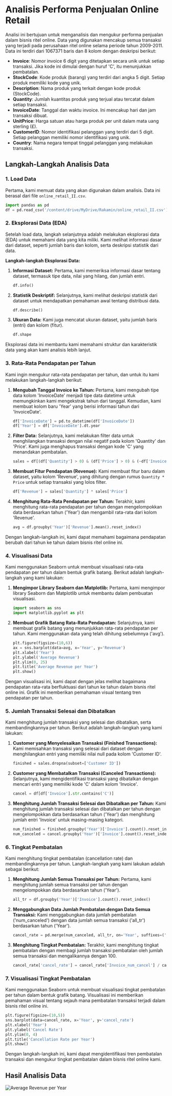 # Analisis Performa Penjualan Online Retail

Analisi ini bertujuan untuk menganalisis dan mengukur performa penjualan dalam bisnis ritel online. Data yang digunakan mencakup semua transaksi yang terjadi pada perusahaan ritel online selama periode tahun 2009-2011. Data ini terdiri dari 1067371 baris dan 8 kolom dengan deskripsi berikut:

- **Invoice**: Nomor invoice 6 digit yang ditetapkan secara unik untuk setiap transaksi. Jika kode ini dimulai dengan huruf 'C', itu menunjukkan pembatalan.
- **StockCode**: Kode produk (barang) yang terdiri dari angka 5 digit. Setiap produk memiliki kode yang unik.
- **Description**: Nama produk yang terkait dengan kode produk (StockCode).
- **Quantity**: Jumlah kuantitas produk yang terjual atau tercatat dalam setiap transaksi.
- **InvoiceDate**: Tanggal dan waktu invoice. Ini mencakup hari dan jam transaksi dibuat.
- **UnitPrice**: Harga satuan atau harga produk per unit dalam mata uang sterling (£).
- **CustomerID**: Nomor identifikasi pelanggan yang terdiri dari 5 digit. Setiap pelanggan memiliki nomor identifikasi yang unik.
- **Country**: Nama negara tempat tinggal pelanggan yang melakukan transaksi.

## Langkah-Langkah Analisis Data

### 1. Load Data
Pertama, kami memuat data yang akan digunakan dalam analisis. Data ini berasal dari file `online_retail_II.csv`.

```python
import pandas as pd
df = pd.read_csv('/content/drive/MyDrive/Rakamin/online_retail_II.csv')
```

### 2. Eksplorasi Data (EDA)

Setelah load data, langkah selanjutnya adalah melakukan eksplorasi data (EDA) untuk memahami data yang kita miliki. Kami melihat informasi dasar dari dataset, seperti jumlah baris dan kolom, serta deskripsi statistik dari data.

**Langkah-langkah Eksplorasi Data:**

1. **Informasi Dataset:** Pertama, kami memeriksa informasi dasar tentang dataset, termasuk tipe data, nilai yang hilang, dan jumlah entri.

    ```python
    df.info()
    ```

2. **Statistik Deskriptif:** Selanjutnya, kami melihat deskripsi statistik dari dataset untuk mendapatkan pemahaman awal tentang distribusi data.

    ```python
    df.describe()
    ```

3. **Ukuran Data:** Kami juga mencatat ukuran dataset, yaitu jumlah baris (entri) dan kolom (fitur).

    ```python
    df.shape
    ```

Eksplorasi data ini membantu kami memahami struktur dan karakteristik data yang akan kami analisis lebih lanjut.

### 3. Rata-Rata Pendapatan per Tahun

Kami ingin mengukur rata-rata pendapatan per tahun, dan untuk itu kami melakukan langkah-langkah berikut:

1. **Mengubah Tanggal Invoice ke Tahun:** Pertama, kami mengubah tipe data kolom 'InvoiceDate' menjadi tipe data datetime untuk memungkinkan kami mengekstrak tahun dari tanggal. Kemudian, kami membuat kolom baru 'Year' yang berisi informasi tahun dari 'InvoiceDate'.

    ```python
    df['InvoiceDate'] = pd.to_datetime(df['InvoiceDate'])
    df['Year'] = df['InvoiceDate'].dt.year
    ```

2. **Filter Data:** Selanjutnya, kami melakukan filter data untuk menghilangkan transaksi dengan nilai negatif pada kolom 'Quantity' dan 'Price'. Kami juga menghapus transaksi dengan kode 'C' yang menandakan pembatalan.

    ```python
    sales = df[(df['Quantity'] > 0) & (df['Price'] > 0) & (~df['Invoice'].str.contains('C'))]
    ```

3. **Membuat Fitur Pendapatan (Revenue):** Kami membuat fitur baru dalam dataset, yaitu kolom 'Revenue', yang dihitung dengan rumus `Quantity * Price` untuk setiap transaksi yang lolos filter.

    ```python
    df['Revenue'] = sales['Quantity'] * sales['Price']
    ```

4. **Menghitung Rata-Rata Pendapatan per Tahun:** Terakhir, kami menghitung rata-rata pendapatan per tahun dengan mengelompokkan data berdasarkan tahun ('Year') dan mengambil rata-rata dari kolom 'Revenue'.

    ```python
    avg = df.groupby('Year')['Revenue'].mean().reset_index()
    ```

Dengan langkah-langkah ini, kami dapat memahami bagaimana pendapatan berubah dari tahun ke tahun dalam bisnis ritel online ini.

### 4. Visualisasi Data

Kami menggunakan Seaborn untuk membuat visualisasi rata-rata pendapatan per tahun dalam bentuk grafik batang. Berikut adalah langkah-langkah yang kami lakukan:

1. **Mengimpor Library Seaborn dan Matplotlib:** Pertama, kami mengimpor library Seaborn dan Matplotlib untuk membantu dalam pembuatan visualisasi.

    ```python
    import seaborn as sns
    import matplotlib.pyplot as plt
    ```

2. **Membuat Grafik Batang Rata-Rata Pendapatan:** Selanjutnya, kami membuat grafik batang yang menunjukkan rata-rata pendapatan per tahun. Kami menggunakan data yang telah dihitung sebelumnya ('avg').

    ```python
    plt.figure(figsize=(10,6))
    ax = sns.barplot(data=avg, x='Year', y='Revenue')
    plt.xlabel('Year')
    plt.ylabel('Average Revenue')
    plt.ylim(0, 25)
    plt.title('Average Revenue per Year')
    plt.show()
    ```

Dengan visualisasi ini, kami dapat dengan jelas melihat bagaimana pendapatan rata-rata berfluktuasi dari tahun ke tahun dalam bisnis ritel online ini. Grafik ini memberikan pemahaman visual tentang tren pendapatan per tahun.

### 5. Jumlah Transaksi Selesai dan Dibatalkan

Kami menghitung jumlah transaksi yang selesai dan dibatalkan, serta membandingkannya per tahun. Berikut adalah langkah-langkah yang kami lakukan:

1. **Customer yang Menyelesaikan Transaksi (Finished Transactions):** Kami memisahkan transaksi yang selesai dari dataset dengan menghilangkan entri yang memiliki nilai null pada kolom 'Customer ID'.

    ```python
    finished = sales.dropna(subset=['Customer ID'])
    ```

2. **Customer yang Membatalkan Transaksi (Canceled Transactions):** Selanjutnya, kami mengidentifikasi transaksi yang dibatalkan dengan mencari entri yang memiliki kode 'C' dalam kolom 'Invoice'.

    ```python
    cancel = df[df['Invoice'].str.contains('C')]
    ```

3. **Menghitung Jumlah Transaksi Selesai dan Dibatalkan per Tahun:** Kami menghitung jumlah transaksi selesai dan dibatalkan per tahun dengan mengelompokkan data berdasarkan tahun ('Year') dan menghitung jumlah entri 'Invoice' untuk masing-masing kategori.

    ```python
    num_finished = finished.groupby('Year')['Invoice'].count().reset_index()
    num_canceled = cancel.groupby('Year')['Invoice'].count().reset_index()
    ```

### 6. Tingkat Pembatalan

Kami menghitung tingkat pembatalan (cancellation rate) dan membandingkannya per tahun. Langkah-langkah yang kami lakukan adalah sebagai berikut:

1. **Menghitung Jumlah Semua Transaksi per Tahun:** Pertama, kami menghitung jumlah semua transaksi per tahun dengan mengelompokkan data berdasarkan tahun ('Year').

    ```python
    all_tr = df.groupby('Year')['Invoice'].count().reset_index()
    ```

2. **Menggabungkan Data Jumlah Pembatalan dengan Data Semua Transaksi:** Kami menggabungkan data jumlah pembatalan ('num_canceled') dengan data jumlah semua transaksi ('all_tr') berdasarkan tahun ('Year').

    ```python
    cancel_rate = pd.merge(num_canceled, all_tr, on='Year', suffixes=('_num_cancel', '_all_tr'))
    ```

3. **Menghitung Tingkat Pembatalan:** Terakhir, kami menghitung tingkat pembatalan dengan membagi jumlah transaksi pembatalan oleh jumlah semua transaksi dan mengalikannya dengan 100.

    ```python
    cancel_rate['cancel_rate'] = cancel_rate['Invoice_num_cancel'] / cancel_rate['Invoice_all_tr'] * 100
    ```

### 7. Visualisasi Tingkat Pembatalan

Kami menggunakan Seaborn untuk membuat visualisasi tingkat pembatalan per tahun dalam bentuk grafik batang. Visualisasi ini memberikan pemahaman visual tentang sejauh mana pembatalan transaksi terjadi dalam bisnis ritel online ini.

```python
plt.figure(figsize=(10,5))
sns.barplot(data=cancel_rate, x='Year', y='cancel_rate')
plt.xlabel('Year')
plt.ylabel('Cancel Rate')
plt.ylim(0, 4)
plt.title('Cancellation Rate per Year')
plt.show()
```
Dengan langkah-langkah ini, kami dapat mengidentifikasi tren pembatalan transaksi dan mengukur tingkat pembatalan dalam bisnis ritel online kami.

## Hasil Analisis Data

![Average Revenue per Year](URL_GAMBAR)


